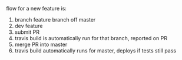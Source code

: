 flow for a new feature is:

1. branch feature branch off master
2. dev feature
3. submit PR
4. travis build is automatically run for that branch, reported on PR
5. merge PR into master
6. travis build automatically runs for master, deploys if tests still pass
